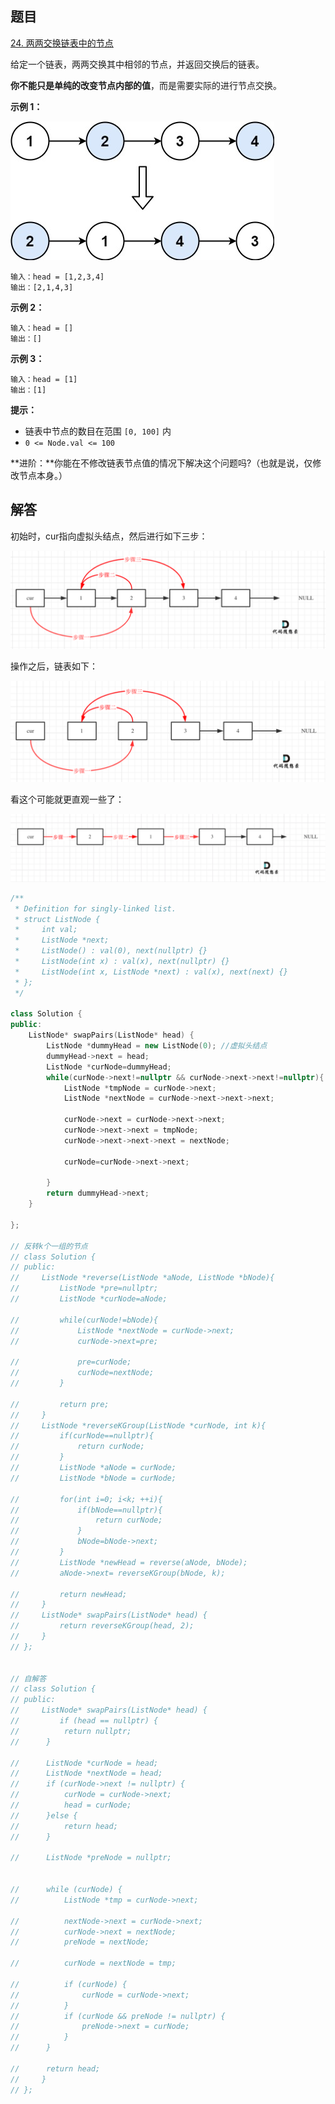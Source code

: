 ## 题目

[24. 两两交换链表中的节点](https://leetcode-cn.com/problems/swap-nodes-in-pairs/)

给定一个链表，两两交换其中相邻的节点，并返回交换后的链表。

**你不能只是单纯的改变节点内部的值**，而是需要实际的进行节点交换。

 

**示例 1：**

![img](../../pic/swap_ex1.jpg)

```
输入：head = [1,2,3,4]
输出：[2,1,4,3]
```

**示例 2：**

```
输入：head = []
输出：[]
```

**示例 3：**

```
输入：head = [1]
输出：[1]
```

 

**提示：**

- 链表中节点的数目在范围 `[0, 100]` 内
- `0 <= Node.val <= 100`

 

**进阶：**你能在不修改链表节点值的情况下解决这个问题吗?（也就是说，仅修改节点本身。）





## 解答

初始时，cur指向虚拟头结点，然后进行如下三步：

![图片](pic/640-1620996872725.png)

操作之后，链表如下：

![图片](pic/640-1620996872918.png)

看这个可能就更直观一些了：

![图片](pic/640-1620996872927.png)



```C++
/**
 * Definition for singly-linked list.
 * struct ListNode {
 *     int val;
 *     ListNode *next;
 *     ListNode() : val(0), next(nullptr) {}
 *     ListNode(int x) : val(x), next(nullptr) {}
 *     ListNode(int x, ListNode *next) : val(x), next(next) {}
 * };
 */

class Solution {
public:
    ListNode* swapPairs(ListNode* head) {
        ListNode *dummyHead = new ListNode(0); //虚拟头结点
        dummyHead->next = head;
        ListNode *curNode=dummyHead;
        while(curNode->next!=nullptr && curNode->next->next!=nullptr){
            ListNode *tmpNode = curNode->next;
            ListNode *nextNode = curNode->next->next->next;

            curNode->next = curNode->next->next;
            curNode->next->next = tmpNode;
            curNode->next->next->next = nextNode;

            curNode=curNode->next->next;

        }
        return dummyHead->next;
    }
    
};

// 反转k个一组的节点
// class Solution {
// public:
//     ListNode *reverse(ListNode *aNode, ListNode *bNode){
//         ListNode *pre=nullptr;
//         ListNode *curNode=aNode;

//         while(curNode!=bNode){
//             ListNode *nextNode = curNode->next;
//             curNode->next=pre;

//             pre=curNode;
//             curNode=nextNode;
//         }

//         return pre;
//     }
//     ListNode *reverseKGroup(ListNode *curNode, int k){
//         if(curNode==nullptr){
//             return curNode;
//         }
//         ListNode *aNode = curNode;
//         ListNode *bNode = curNode;

//         for(int i=0; i<k; ++i){
//             if(bNode==nullptr){
//                 return curNode;
//             }
//             bNode=bNode->next;
//         }
//         ListNode *newHead = reverse(aNode, bNode);
//         aNode->next= reverseKGroup(bNode, k);
        
//         return newHead;
//     }
//     ListNode* swapPairs(ListNode* head) {
//         return reverseKGroup(head, 2);
//     }
// };


// 自解答
// class Solution {
// public:
//     ListNode* swapPairs(ListNode* head) {
//         if (head == nullptr) {
// 			return nullptr;
// 		}

// 		ListNode *curNode = head;
// 		ListNode *nextNode = head;
// 		if (curNode->next != nullptr) {
// 			curNode = curNode->next;
// 			head = curNode;
// 		}else {
// 			return head;
// 		}
		
// 		ListNode *preNode = nullptr;
		

// 		while (curNode) {
// 			ListNode *tmp = curNode->next;
			
// 			nextNode->next = curNode->next;
// 			curNode->next = nextNode;
// 			preNode = nextNode;

// 			curNode = nextNode = tmp;
			
// 			if (curNode) {
// 				curNode = curNode->next;
// 			}
// 			if (curNode && preNode != nullptr) {
// 				preNode->next = curNode;
// 			}
// 		}

// 		return head;
//     }
// };
```

